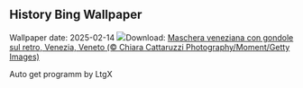 ## History Bing Wallpaper
Wallpaper date: 2025-02-14
![](https://www.bing.com/th?id=OHR.TypicalVenetianRedGold_IT-IT4023171951_UHD.jpg&w=1000)Download: [Maschera veneziana con gondole sul retro, Venezia, Veneto (© Chiara Cattaruzzi Photography/Moment/Getty Images)](https://www.bing.com/th?id=OHR.TypicalVenetianRedGold_IT-IT4023171951_UHD.jpg)

Auto get programm by LtgX
